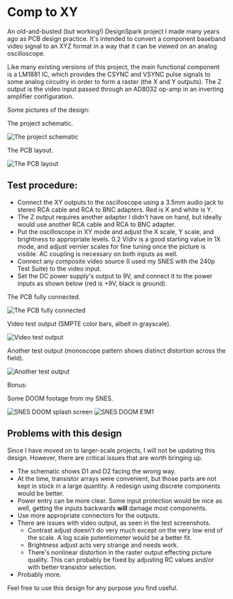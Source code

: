 # Comp to XY
An old-and-busted (but working!) DesignSpark project I made many years ago as PCB design practice. It's intended to convert a component baseband video signal to an XYZ format in a way that it can be viewed on an analog oscilloscope.

Like many existing versions of this project, the main functional component is a LM1881 IC, which provides the CSYNC and VSYNC pulse signals to some analog circuitry in order to form a raster (the X and Y outputs). The Z output is the video input passed through an AD8032 op-amp in an inverting amplifier configuration.

Some pictures of the design:

The project schematic.

![The project schematic](pics/schematic.png)

The PCB layout.

![The PCB layout](pics/pcb_layout.png)

## Test procedure:
 - Connect the XY outputs to the oscilloscope using a 3.5mm audio jack to stereo RCA cable and RCA to BNC adapters. Red is X and white is Y.
 - The Z output requires another adapter I didn't have on hand, but ideally would use another RCA cable and RCA to BNC adapter.
 - Put the oscilloscope in XY mode and adjust the X scale, Y scale, and brightness to appropriate levels. 0.2 V/div is a good starting value in 1X mode, and adjust vernier scales for fine tuning once the picture is visible. AC coupling is necessary on both inputs as well.
 - Connect any composite video source (I used my SNES with the 240p Test Suite) to the video input.
 - Set the DC power supply's output to 9V, and connect it to the power inputs as shown below (red is +9V, black is ground).

The PCB fully connected.

![The PCB fully connected](pics/1.jpg)

Video test output (SMPTE color bars, albeit in grayscale).

![Video test output](pics/2.jpg)

Another test output (monoscope pattern shows distinct distortion across the field).

![Another test output](pics/3.jpg)

Bonus:

Some DOOM footage from my SNES.

![SNES DOOM splash screen](pics/4.jpg)
![SNES DOOM E1M1](pics/5.jpg)


## Problems with this design
Since I have moved on to larger-scale projects, I will not be updating this design. However, there are critical issues that are worth bringing up.
 - The schematic shows D1 and D2 facing the wrong way.
 - At the time, transistor arrays were convenient, but those parts are not kept in stock in a large quantity. A redesign using discrete components would be better.
 - Power entry can be more clear. Some input protection would be nice as well, getting the inputs backwards __will__ damage most components.
 - Use more appropriate connectors for the outputs.
 - There are issues with video output, as seen in the test screenshots.
	 - Contrast adjust doesn't do very much except on the very low end of the scale. A log scale potentiometer would be a better fit.
	 - Brightness adjust acts very strange and needs work.
	 - There's nonlinear distortion in the raster output effecting picture quality. This can probably be fixed by adjusting RC values and/or with better transistor selection.
 - Probably more.

Feel free to use this design for any purpose you find useful.
